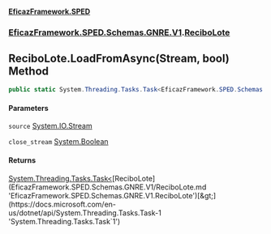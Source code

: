 #### [EficazFramework.SPED](EficazFrameworkSPED.md 'EficazFramework SPED')
### [EficazFramework.SPED.Schemas.GNRE.V1](EficazFramework.SPED.Schemas.GNRE.V1.md 'EficazFramework.SPED.Schemas.GNRE.V1').[ReciboLote](EficazFramework.SPED.Schemas.GNRE.V1/ReciboLote.md 'EficazFramework.SPED.Schemas.GNRE.V1.ReciboLote')

## ReciboLote.LoadFromAsync(Stream, bool) Method

```csharp
public static System.Threading.Tasks.Task<EficazFramework.SPED.Schemas.GNRE.V1.ReciboLote> LoadFromAsync(System.IO.Stream source, bool close_stream=true);
```
#### Parameters

<a name='EficazFramework.SPED.Schemas.GNRE.V1.ReciboLote.LoadFromAsync(System.IO.Stream,bool).source'></a>

`source` [System.IO.Stream](https://docs.microsoft.com/en-us/dotnet/api/System.IO.Stream 'System.IO.Stream')

<a name='EficazFramework.SPED.Schemas.GNRE.V1.ReciboLote.LoadFromAsync(System.IO.Stream,bool).close_stream'></a>

`close_stream` [System.Boolean](https://docs.microsoft.com/en-us/dotnet/api/System.Boolean 'System.Boolean')

#### Returns
[System.Threading.Tasks.Task&lt;](https://docs.microsoft.com/en-us/dotnet/api/System.Threading.Tasks.Task-1 'System.Threading.Tasks.Task`1')[ReciboLote](EficazFramework.SPED.Schemas.GNRE.V1/ReciboLote.md 'EficazFramework.SPED.Schemas.GNRE.V1.ReciboLote')[&gt;](https://docs.microsoft.com/en-us/dotnet/api/System.Threading.Tasks.Task-1 'System.Threading.Tasks.Task`1')